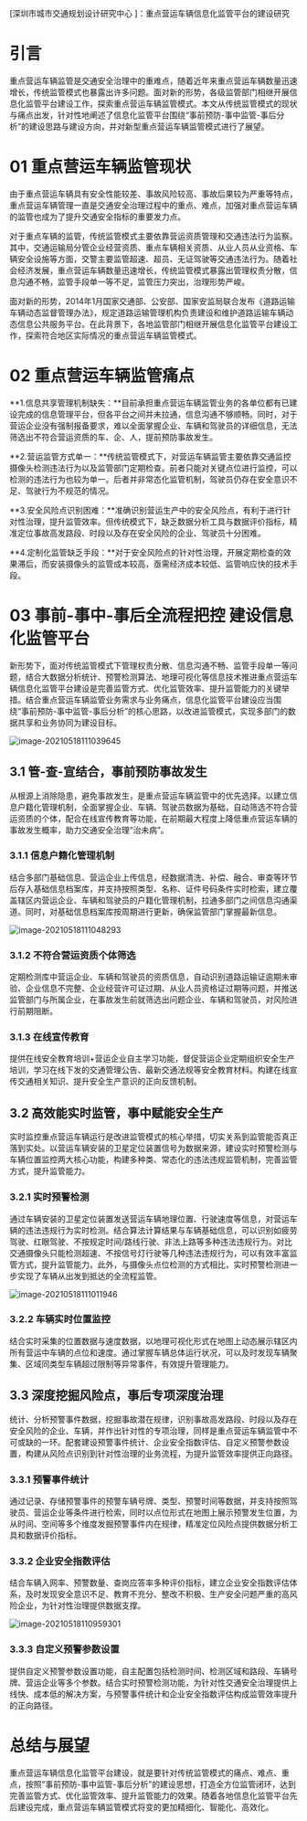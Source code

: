 [深圳市城市交通规划设计研究中心 ]：重点营运车辆信息化监管平台的建设研究

# 引言

重点营运车辆监管是交通安全治理中的重难点，随着近年来重点营运车辆数量迅速增长，传统监管模式也暴露出许多问题。面对新的形势，各级监管部门相继开展信息化监管平台建设工作，探索重点营运车辆监管模式。本文从传统监管模式的现状与痛点出发，针对性地阐述了信息化监管平台围绕“事前预防-事中监管-事后分析”的建设思路与建设方向，并对新型重点营运车辆监管模式进行了展望。

# 01 重点营运车辆监管现状

由于重点营运车辆具有安全性能较差、事故风险较高、事故后果较为严重等特点，重点营运车辆管理一直是交通安全治理过程中的重点、难点，加强对重点营运车辆的监管也成为了提升交通安全指标的重要发力点。

对于重点车辆的监管，传统监管模式主要依靠营运资质管理和交通违法行为监察。其中，交通运输局分管企业经营资质、重点车辆相关资质、从业人员从业资格、车辆安全设施等方面，交警主要监管超速、超员、无证驾驶等交通违法行为。随着社会经济发展，重点营运车辆数量迅速增长，传统监管模式暴露出管理权责分散，信息沟通不畅，监管手段单一等不足，监管压力突出，治理形势严峻。

面对新的形势，2014年1月国家交通部、公安部、国家安监局联合发布《道路运输车辆动态监督管理办法》，规定道路运输管理机构负责建设和维护道路运输车辆动态信息公共服务平台。在此背景下，各地监管部门相继开展信息化监管平台建设工作，探索符合地区实际情况的重点营运车辆监管模式。

# 02 重点营运车辆监管痛点

**1.信息共享管理机制缺失：**目前承担重点营运车辆监管业务的各单位都有已建设完成的信息管理平台，但各平台之间并未拉通，信息沟通不够顺畅。同时，对于营运企业没有强制报备要求，难以全面掌握企业、车辆和驾驶员的详细信息，无法筛选出不符合营运资质的车、企、人，提前预防事故发生。

**2.营运监管方式单一：**传统监管模式下，对营运车辆监管主要依靠交通监控摄像头检测违法行为以及监管部门定期检查。前者只能对关键点位进行监控，可以检测的违法行为也较为单一。后者并非常态化监管机制，驾驶员仍存在安全意识不足、驾驶行为不规范的情况。

**3.安全风险点识别困难：**准确识别营运生产中的安全风险点，有利于进行针对性治理，提升监管效率。但传统模式下，缺乏数据分析工具与数据评价指标，精准定位事故高发路段、时段以及存在安全风险的企业、驾驶员十分困难。

**4.定制化监管缺乏手段：**对于安全风险点的针对性治理，开展定期检查的效果滞后，而安装摄像头的监管成本较高，亟需经济成本较低、监管响应快的技术手段。

# 03 事前-事中-事后全流程把控 建设信息化监管平台

新形势下，面对传统监管模式下管理权责分散、信息沟通不畅、监管手段单一等问题，结合大数据分析统计、预警检测算法、地理可视化等信息技术推进重点营运车辆信息化监管平台建设是完善监管方式、优化监管效率、提升监管能力的关键举措。结合重点营运车辆监管业务需求与业务痛点，信息化监管平台建设应当围绕“事前预防-事中监管-事后分析”的核心思路，以改进监管模式，实现多部门的数据共享和业务协同为建设目标。

![image-20210518111039645](https://gitee.com/AiShiYuShiJiePingXing/img/raw/master/img/image-20210518111039645.png)

## 3.1 管-查-宣结合，事前预防事故发生

从根源上消除隐患，避免事故发生，是重点营运车辆监管中的优先选择。以建立信息户籍化管理机制，全面掌握企业、车辆、驾驶员数据为基础，自动筛选不符合营运资质的个体，配合在线宣传教育等功能，在前期最大程度上降低重点营运车辆的事故发生概率，助力交通安全治理“治未病”。

### **3.1.1 信息户籍化管理机制**

结合多部门基础信息、营运企业上传信息，经数据清洗、补偿、融合、审查等环节后存入基础信息档案库，并支持按照类型、名称、证件号码条件实时检索，建立覆盖辖区内营运企业、车辆和驾驶员的户籍化管理机制，拉通多部门之间信息沟通渠道。同时，对基础信息档案库按周期进行更新，确保监管部门掌握最新信息。

![image-20210518111048293](https://gitee.com/AiShiYuShiJiePingXing/img/raw/master/img/image-20210518111048293.png)

### **3.1.2 不符合营运资质个体筛选**

定期检测库中营运企业、车辆和驾驶员的资质信息，自动识别道路运输证逾期未审验、企业信息不完整、企业经营许可证过期、从业人员资格证过期等问题，并推送监管部门与所属企业，在事故发生前就筛选出问题企业、车辆和驾驶员，对风险进行前期阻断。

### **3.1.3 在线宣传教育**

提供在线安全教育培训+营运企业自主学习功能，督促营运企业定期组织安全生产培训，学习在线下发的交通管理公告、最新交通法规等安全教育材料。构建在线宣传交通相关知识、提升安全生产意识的正向反馈机制。

## 3.2 高效能实时监管，事中赋能安全生产

实时监控重点营运车辆运行是改进监管模式的核心举措，切实关系到监管能否真正落到实处。以营运车辆安装的卫星定位装置信号为数据来源，建设实时预警检测与车辆位置监控两大核心功能，构建多种类、常态化的违法违规监管机制，完善监管方式，提升监管能力。

### **3.2.1 实时预警检测**

通过车辆安装的卫星定位装置发送营运车辆地理位置、行驶速度等信息，对营运车辆的违法违规行为实时检测。结合算法计算结果与车辆基础信息，可以识别如疲劳驾驶、红眼驾驶、不按规定时间/路线行驶、非法上路等多种违法违规行为。对比交通摄像头只能检测超速、不按信号灯行驶等几种违法违规行为，可以有效丰富监管方式，提升监管能力。此外，与摄像头点位检测的方式相比，实时预警检测进一步实现了车辆从出发到抵达的全流程监管。

![image-20210518111011946](https://gitee.com/AiShiYuShiJiePingXing/img/raw/master/img/image-20210518111011946.png)

### **3.2.2 车辆实时位置监控**

结合实时采集的位置数据与速度数据，以地理可视化形式在地图上动态展示辖区内所有营运中车辆的点位和速度。通过掌握车辆总体运行状况，可以及时发现车辆聚集、区域同类型车辆超过限制等异常事件，有效提升管理能力。



## 3.3 深度挖掘风险点，事后专项深度治理

统计、分析预警事件数据，挖掘事故潜在规律，识别事故高发路段、时段以及存在安全风险的企业、车辆，并作出针对性的专项治理，同样是重点营运车辆监管中不可或缺的一环。配套建设预警事件统计、企业安全指数评估、自定义预警参数设置，构建从风险点识别到针对性治理的业务流程，为提升监管效率提供正向路径。

### **3.3.1 预警事件统计**

通过记录、存储预警事件的预警车辆号牌、类型、预警时间等数据，并支持按照驾驶员、营运企业等条件进行检索，同时以点位形式在地图上展示预警发生位置，为从时间、空间等多个维度发掘预警事件内在规律，精准定位风险点提供数据分析工具和数据评价指标。

### **3.3.2 企业安全指数评估**

结合车辆入网率、预警数量、查岗应答率多种评价指标，建立企业安全指数评估体系，及时发现安全意识不足、教育不充分、整改不积极、生产安全问题严重的高风险企业，为针对性治理提供数据支撑。

![image-20210518110959301](https://gitee.com/AiShiYuShiJiePingXing/img/raw/master/img/image-20210518110959301.png)

### **3.3.3 自定义预警参数设置**

提供自定义预警参数设置功能，自主配置包括检测时间、检测区域和路段、车辆号牌、营运企业等多个参数。结合实时预警检测功能，为针对性交通安全治理提供上线快、成本低的解决方案，与预警事件统计和企业安全指数评估构成监管效率提升的正向路径。

# 总结与展望

重点营运车辆信息化监管平台建设，就是要针对传统监管模式的痛点、难点、重点，按照“事前预防-事中监管-事后分析”的建设思想，打造全方位监管闭环，达到完善监管方式、优化监管效率、提升监管能力的效果。随着各地信息化监管平台先后建设完成，重点营运车辆监管模式将变的更加精细化、智能化、高效化。